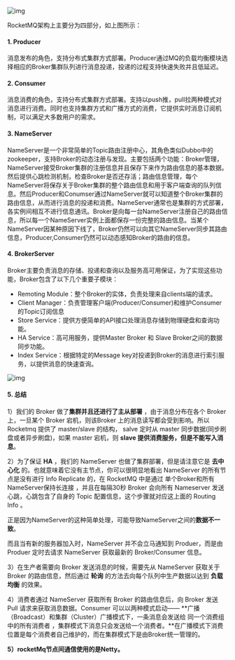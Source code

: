 ![img](http://pcc.huitogo.club/53baeb70d388de042f7347d137b9d35e)



RocketMQ架构上主要分为四部分，如上图所示：

#### 1. Producer

消息发布的角色，支持分布式集群方式部署。Producer通过MQ的负载均衡模块选择相应的Broker集群队列进行消息投递，投递的过程支持快速失败并且低延迟。



#### 2. Consumer

消息消费的角色，支持分布式集群方式部署。支持以push推，pull拉两种模式对消息进行消费。同时也支持集群方式和广播方式的消费，它提供实时消息订阅机制，可以满足大多数用户的需求。



#### 3. NameServer

NameServer是一个非常简单的Topic路由注册中心，其角色类似Dubbo中的zookeeper，支持Broker的动态注册与发现。主要包括两个功能：Broker管理，NameServer接受Broker集群的注册信息并且保存下来作为路由信息的基本数据。然后提供心跳检测机制，检查Broker是否还存活；路由信息管理，每个NameServer将保存关于Broker集群的整个路由信息和用于客户端查询的队列信息。然后Producer和Conumser通过NameServer就可以知道整个Broker集群的路由信息，从而进行消息的投递和消费。NameServer通常也是集群的方式部署，各实例间相互不进行信息通讯。Broker是向每一台NameServer注册自己的路由信息，所以每一个NameServer实例上面都保存一份完整的路由信息。当某个NameServer因某种原因下线了，Broker仍然可以向其它NameServer同步其路由信息，Producer,Consumer仍然可以动态感知Broker的路由的信息。



#### 4. BrokerServer

Broker主要负责消息的存储、投递和查询以及服务高可用保证，为了实现这些功能，Broker包含了以下几个重要子模块：

- Remoting Module：整个Broker的实体，负责处理来自clients端的请求。
- Client Manager：负责管理客户端(Producer/Consumer)和维护Consumer的Topic订阅信息
- Store Service：提供方便简单的API接口处理消息存储到物理硬盘和查询功能。
- HA Service：高可用服务，提供Master Broker 和 Slave Broker之间的数据同步功能。
- Index Service：根据特定的Message key对投递到Broker的消息进行索引服务，以提供消息的快速查询。

![img](http://pcc.huitogo.club/852c89dfc811fa743a7e3891012787d1)



#### 5. 总结

1）我们的 Broker 做了**集群并且还进行了主从部署** ，由于消息分布在各个 Broker 上，一旦某个 Broker 宕机，则该Broker 上的消息读写都会受到影响。所以 Rocketmq 提供了 master/slave 的结构， salve 定时从 master 同步数据(同步刷盘或者异步刷盘)，如果 master 宕机，则 **slave 提供消费服务，但是不能写入消息**。



2）为了保证 **HA** ，我们的 NameServer 也做了集群部署，但是请注意它是 **去中心化** 的。也就意味着它没有主节点，你可以很明显地看出 NameServer 的所有节点是没有进行 Info Replicate 的，在 RocketMQ 中是通过 单个Broker和所有NameServer保持长连接 ，并且在每隔30秒 Broker 会向所有 Nameserver 发送心跳，心跳包含了自身的 Topic 配置信息，这个步骤就对应这上面的 Routing Info 。



正是因为NameServer的这种简单处理，可能导致NameServer之间的**数据不一致**。

而且当有新的服务器加入时，NameServer 并不会立马通知到 Produer，而是由 Produer 定时去请求 NameServer 获取最新的 Broker/Consumer 信息。



3）在生产者需要向 Broker 发送消息的时候，需要先从 NameServer 获取关于 Broker 的路由信息，然后通过 **轮询** 的方法去向每个队列中生产数据以达到 **负载均衡** 的效果。



4）消费者通过 NameServer 获取所有 Broker 的路由信息后，向 Broker 发送 Pull 请求来获取消息数据。Consumer 可以以两种模式启动—— **广播（Broadcast）和集群（Cluster）广播模式下，一条消息会发送给 同一个消费组中的所有消费者 ，集群模式下消息只会发送给一个消费者。**在广播模式下消费位置是每个消费者自己维护的，而在集群模式下是由Broker统一管理的。



**5）rocketMq节点间通信使用的是Netty。**